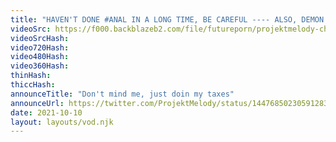 ```yaml
---
title: "HAVEN'T DONE #ANAL IN A LONG TIME, BE CAREFUL ---- ALSO, DEMON MGQ VID DROPS TOMORROW"
videoSrc: https://f000.backblazeb2.com/file/futureporn/projektmelody-chaturbate-2021-10-11.mp4
videoSrcHash: 
video720Hash: 
video480Hash: 
video360Hash: 
thinHash: 
thiccHash: 
announceTitle: "Don't mind me, just doin my taxes"
announceUrl: https://twitter.com/ProjektMelody/status/1447685023059128320
date: 2021-10-10
layout: layouts/vod.njk
---
```

